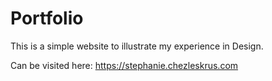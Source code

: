 # Portfolio
This is a simple website to illustrate my experience in Design.

Can be visited here: 
https://stephanie.chezleskrus.com